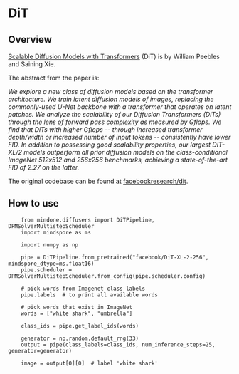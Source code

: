 # DiT
## Overview
[Scalable Diffusion Models with Transformers](https://huggingface.co/papers/2212.09748) (DiT) is by William Peebles and Saining Xie.

The abstract from the paper is:

*We explore a new class of diffusion models based on the transformer architecture. We train latent diffusion models of images, replacing the commonly-used U-Net backbone with a transformer that operates on latent patches. We analyze the scalability of our Diffusion Transformers (DiTs) through the lens of forward pass complexity as measured by Gflops. We find that DiTs with higher Gflops -- through increased transformer depth/width or increased number of input tokens -- consistently have lower FID. In addition to possessing good scalability properties, our largest DiT-XL/2 models outperform all prior diffusion models on the class-conditional ImageNet 512x512 and 256x256 benchmarks, achieving a state-of-the-art FID of 2.27 on the latter.*

The original codebase can be found at [facebookresearch/dit](https://github.com/facebookresearch/dit).

<Tip>


## How to use

```pycon
    from mindone.diffusers import DiTPipeline, DPMSolverMultistepScheduler
    import mindspore as ms

    import numpy as np

    pipe = DiTPipeline.from_pretrained("facebook/DiT-XL-2-256", mindspore_dtype=ms.float16)
    pipe.scheduler = DPMSolverMultistepScheduler.from_config(pipe.scheduler.config)

    # pick words from Imagenet class labels
    pipe.labels  # to print all available words

    # pick words that exist in ImageNet
    words = ["white shark", "umbrella"]

    class_ids = pipe.get_label_ids(words)

    generator = np.random.default_rng(33)
    output = pipe(class_labels=class_ids, num_inference_steps=25, generator=generator)

    image = output[0][0]  # label 'white shark'
```